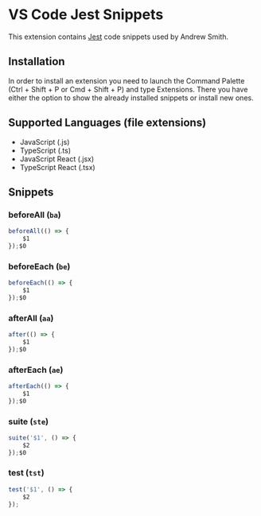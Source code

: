 # VS Code Jest Snippets

This extension contains [Jest](https://facebook.io/jest/) code snippets used by Andrew Smith.

## Installation

In order to install an extension you need to launch the Command Palette (Ctrl + Shift + P or Cmd + Shift + P) and type Extensions.
There you have either the option to show the already installed snippets or install new ones.

## Supported Languages (file extensions)

* JavaScript (.js)
* TypeScript (.ts)
* JavaScript React (.jsx)
* TypeScript React (.tsx)

## Snippets

### beforeAll (`ba`)
```javascript
beforeAll(() => {
	$1
});$0
```
### beforeEach (`be`)
```javascript
beforeEach(() => {
	$1
});$0
```
### afterAll (`aa`)
```javascript
after(() => {
	$1
});$0
```
### afterEach (`ae`)
```javascript
afterEach(() => {
	$1
});$0
```
### suite (`ste`)
```javascript
suite('$1', () => {
	$2
});$0
```
### test (`tst`)
```javascript
test('$1', () => {
	$2
});
```
